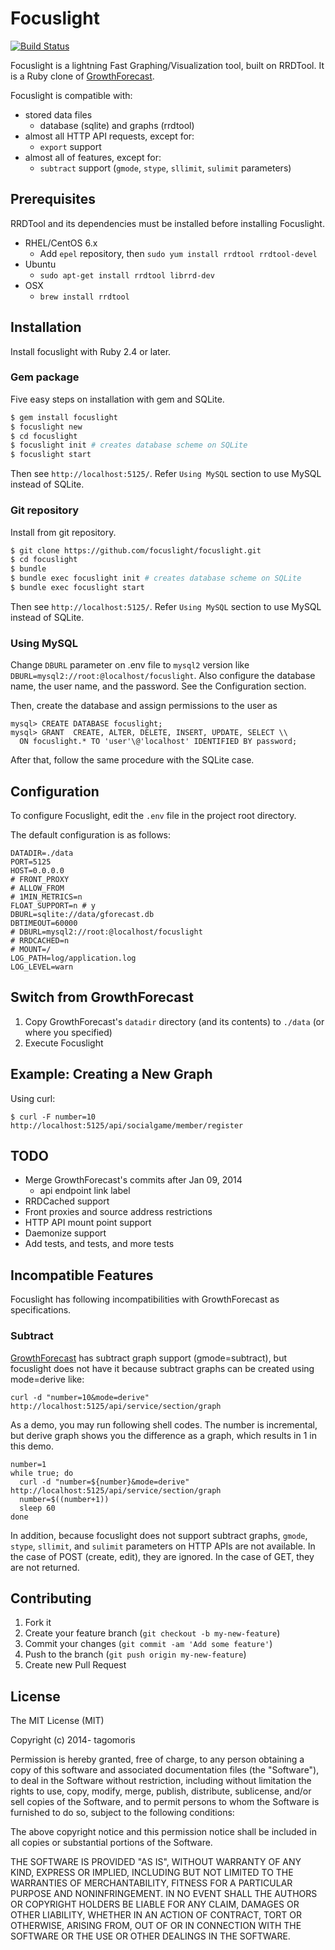 # Focuslight

[![Build Status](https://travis-ci.org/focuslight/focuslight.png?branch=master)](https://travis-ci.org/focuslight/focuslight)

Focuslight is a lightning Fast Graphing/Visualization tool, built on RRDTool. It is a Ruby clone of [GrowthForecast](http://kazeburo.github.io/GrowthForecast/).

Focuslight is compatible with:
 * stored data files
   * database (sqlite) and graphs (rrdtool)
 * almost all HTTP API requests, except for:
   * `export` support
 * almost all of features, except for:
   * `subtract` support (`gmode`, `stype`, `sllimit`, `sulimit` parameters)

## Prerequisites

RRDTool and its dependencies must be installed before installing Focuslight.

* RHEL/CentOS 6.x
  * Add `epel` repository, then `sudo yum install rrdtool rrdtool-devel`
* Ubuntu
  * `sudo apt-get install rrdtool librrd-dev`
* OSX
  * `brew install rrdtool`

## Installation

Install focuslight with Ruby 2.4 or later.

### Gem package

Five easy steps on installation with gem and SQLite.

```bash
$ gem install focuslight
$ focuslight new
$ cd focuslight
$ focuslight init # creates database scheme on SQLite
$ focuslight start
```

Then see `http://localhost:5125/`. Refer `Using MySQL` section to use MySQL instead of SQLite. 

### Git repository

Install from git repository. 

```bash
$ git clone https://github.com/focuslight/focuslight.git
$ cd focuslight
$ bundle
$ bundle exec focuslight init # creates database scheme on SQLite
$ bundle exec focuslight start
```

Then see `http://localhost:5125/`. Refer `Using MySQL` section to use MySQL instead of SQLite. 

### Using MySQL

Change `DBURL` parameter on .env file to `mysql2` version like `DBURL=mysql2://root:@localhost/focuslight`. 
Also configure the database name, the user name, and the password. See the Configuration section. 

Then, create the database and assign permissions to the user as

```
mysql> CREATE DATABASE focuslight;
mysql> GRANT  CREATE, ALTER, DELETE, INSERT, UPDATE, SELECT \\
  ON focuslight.* TO 'user'\@'localhost' IDENTIFIED BY password;
```

After that, follow the same procedure with the SQLite case.

## Configuration

To configure Focuslight, edit the `.env` file in the project root directory.

The default configuration is as follows:

```
DATADIR=./data
PORT=5125
HOST=0.0.0.0
# FRONT_PROXY
# ALLOW_FROM
# 1MIN_METRICS=n
FLOAT_SUPPORT=n # y
DBURL=sqlite://data/gforecast.db
DBTIMEOUT=60000
# DBURL=mysql2://root:@localhost/focuslight
# RRDCACHED=n
# MOUNT=/
LOG_PATH=log/application.log
LOG_LEVEL=warn
```

## Switch from GrowthForecast

1. Copy GrowthForecast's `datadir` directory (and its contents) to `./data` (or where you specified)
1. Execute Focuslight

## Example: Creating a New Graph

Using curl:

```
$ curl -F number=10 http://localhost:5125/api/socialgame/member/register
```

## TODO

* Merge GrowthForecast's commits after Jan 09, 2014
  * api endpoint link label
* RRDCached support
* Front proxies and source address restrictions
* HTTP API mount point support
* Daemonize support
* Add tests, and tests, and more tests

## Incompatible Features

Focuslight has following incompatibilities with GrowthForecast as specifications.

### Subtract

[GrowthForecast](http://kazeburo.github.io/GrowthForecast/index.html) has subtract graph support (gmode=subtract),
but focuslight does not have it because subtract graphs can be created using mode=derive like:

```
curl -d "number=10&mode=derive" http://localhost:5125/api/service/section/graph
```

As a demo, you may run following shell codes.
The number is incremental, but derive graph shows you the difference as a graph, which results in 1 in this demo.

```
number=1
while true; do
  curl -d "number=${number}&mode=derive" http://localhost:5125/api/service/section/graph
  number=$((number+1))
  sleep 60
done
```

In addition, because focuslight does not support subtract graphs, `gmode`, `stype`, `sllimit`, and `sulimit`
parameters on HTTP APIs are not available. In the case of POST (create, edit), they are ignored.
In the case of GET, they are not returned.

## Contributing

1. Fork it
2. Create your feature branch (`git checkout -b my-new-feature`)
3. Commit your changes (`git commit -am 'Add some feature'`)
4. Push to the branch (`git push origin my-new-feature`)
5. Create new Pull Request

## License

The MIT License (MIT)

Copyright (c) 2014- tagomoris

Permission is hereby granted, free of charge, to any person obtaining a copy
of this software and associated documentation files (the "Software"), to deal
in the Software without restriction, including without limitation the rights
to use, copy, modify, merge, publish, distribute, sublicense, and/or sell
copies of the Software, and to permit persons to whom the Software is
furnished to do so, subject to the following conditions:

The above copyright notice and this permission notice shall be included in
all copies or substantial portions of the Software.

THE SOFTWARE IS PROVIDED "AS IS", WITHOUT WARRANTY OF ANY KIND, EXPRESS OR
IMPLIED, INCLUDING BUT NOT LIMITED TO THE WARRANTIES OF MERCHANTABILITY,
FITNESS FOR A PARTICULAR PURPOSE AND NONINFRINGEMENT. IN NO EVENT SHALL THE
AUTHORS OR COPYRIGHT HOLDERS BE LIABLE FOR ANY CLAIM, DAMAGES OR OTHER
LIABILITY, WHETHER IN AN ACTION OF CONTRACT, TORT OR OTHERWISE, ARISING FROM,
OUT OF OR IN CONNECTION WITH THE SOFTWARE OR THE USE OR OTHER DEALINGS IN
THE SOFTWARE.
